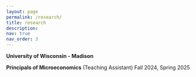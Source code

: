 ```yaml
---
layout: page
permalink: /research/
title: research
description:
nav: true
nav_order: 3
---
```


**University of Wisconsin - Madison**

**Principals of Microeconomics** (Teaching Assistant) Fall 2024, Spring 2025
